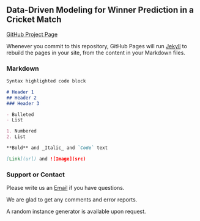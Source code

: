 ## Data-Driven Modeling for Winner Prediction in a Cricket Match

[GitHub Project Page](https://github.com/deepacefic/Winner-Prediction-Cricket-Match/)

Whenever you commit to this repository, GitHub Pages will run [Jekyll](https://jekyllrb.com/) to rebuild the pages in your site, from the content in your Markdown files.

### Markdown


```markdown
Syntax highlighted code block

# Header 1
## Header 2
### Header 3

- Bulleted
- List

1. Numbered
2. List

**Bold** and _Italic_ and `Code` text

[Link](url) and ![Image](src)
```

### Support or Contact

Please write us an [Email](deep17@iiserb.ac.in) if you have questions.

We are glad to get any comments and error reports.

A random instance generator is available upon request.

